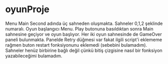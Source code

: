# oyunProje
Menu Main Second adında üç sahneden oluşmakta. Sahneler 0,1,2 şeklinde numaralı.
Oyun başlangıcı Menu. Play butonuna basıldıktan sonra Main sahnesine geçiyor ve oyun başlıyor.
Her iki oyun sahnesinde de GameOver paneli bulunmakta. Panelde Retry düğmesi var fakat ilgili script'i eklememe rağmen buton restart fonksiyonunu eklemedi (sebebini bulamadım).
Sahneler henüz birbirine bağlı değil çünkü bitiş çizgisine nasıl bir fonksiyon yazabileceğimi bulamadım.
